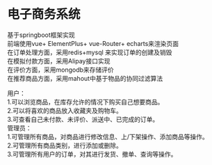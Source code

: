 # 电子商务系统
基于springboot框架实现<br>
前端使用vue+ ElementPlus+ vue-Router+ echarts来渲染页面<br>
在订单处理方面，采用redis+mysql 来实现订单的创建及销毁<br>
在模拟付款方面，采用Alipay接口实现<br>
在评价方面，采用mongodb来存储评价<br>
在推荐商品方面，采用mahout中基于物品的协同过滤算法<br>


用户：<br>
1.可以浏览商品，在库存允许的情况下购买自己想要商品。<br>
2.可以将喜欢的商品放入收藏夹及购物车。<br>
3.可查看自己未付款、未评价、派送中、已完成的订单。<br>
管理员：<br>
1.可管理所有商品，对商品进行修改信息、上/下架操作、添加商品等操作。<br>
2.可管理所有商品类别，进行添加或删除。<br>
3.可管理所有用户的订单，对其进行发货、撤单、查询等操作。<br>
